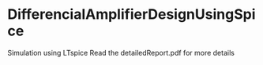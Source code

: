 # DifferencialAmplifierDesignUsingSpice
Simulation using LTspice
Read the detailedReport.pdf for more details
